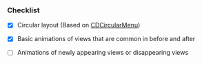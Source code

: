### Checklist

- [x] Circular layout (Based on [CDCircularMenu](https://github.com/christophedellac/CDCircularMenu))
- [x] Basic animations of views that are common in before and after
- [ ] Animations of newly appearing views or disappearing views 

